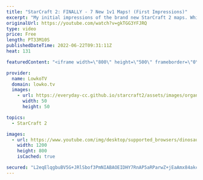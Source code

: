 ```yaml
---
title: "StarCraft 2: FINALLY - 7 New 1v1 Maps! (First Impressions)"
excerpt: "My initial impressions of the brand new StarCraft 2 maps. While it has always been the norm to replace a few of the maps every new StarCraft 2 season, this time around ESL and Blizzard decided to refresh all seven maps in the map pool all at once. This means that soon all professional games of SC2 and"
originalUrl: https://youtube.com/watch?v=gkTGG3YFJRQ
type: video
price: Free
length: PT33M10S
publishedDateTime: 2022-06-22T09:31:11Z
heat: 131

featuredContent: "<iframe width=\"800\" height=\"500\" frameborder=\"0\" src=\"https://www.youtube.com/embed/gkTGG3YFJRQ\" allow=\"accelerometer; autoplay; encrypted-media; gyroscope; picture-in-picture\" allowfullscreen></iframe>"

provider:
  name: LowkoTV
  domain: lowko.tv
  images:
    - url: https://everyday-cc.github.io/starcraft2/assets/images/organizations/lowko.tv-50x50.jpg
      width: 50
      height: 50

topics:
  - StarCraft 2

images:
  - url: https://www.youtube.com/img/desktop/supported_browsers/dinosaur.png
    width: 1200
    height: 800
    isCached: true

secured: "L2eqElqgbuBV5G+JRlSbof3PmNIABAOEIDHY7RnAP5aRParwZ+jEaAmx84akcryFba0G/838qsu13dNOaCPkCSVeoJsfk88K+i+o/txcnbgd1H+IfyuA2PyPnj66cKfssxIGlPnAiIjPfy78QI4+d9pNmNZCNwsJSaBFPAxsq7Dd2YyYmINENk5PeAt9bXXlQB1dU09V+Ig8k+CSPMMgBx5hG4x60RgCG3P7rtYMjCGK9dSRNzg+Qp4lznKibt+nEAVJx0N2lpi2+HI2L40FRMOZsLdlE+7lX6VFb8R3yxgPHApngqRn3ztNN+9kP1szEmDswLPUA4XXAVWZExtkYMwLzgL7PJylWFGP6B988D87wuwL06f+EeFVeFBTfWwpK5kKkgFP2pRAYS4+x2WaL681LlZhO/SPT+r27EpNM1o=;uwEjg3A7AZsDTflHgRM7KQ=="
---
```


